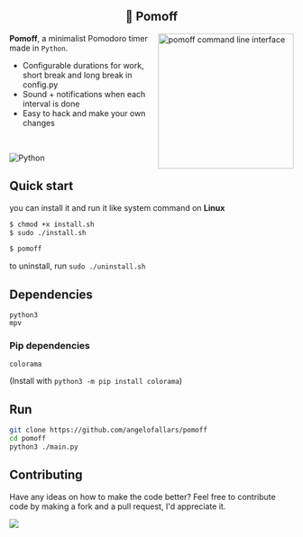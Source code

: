 <h2 align="center">🍅 Pomoff</h1>

<img src="https://i.imgur.com/nXkjOqU.png" alt="pomoff command line interface" align="right" height="240px">

**Pomoff**, a minimalist Pomodoro timer made in `Python`.

- Configurable durations for work, short break and long break in config.py
- Sound + notifications when each interval is done
- Easy to hack and make your own changes

<br>

![Python](https://img.shields.io/badge/Python-3776AB?style=for-the-badge&logo=python&logoColor=white)

## Quick start 
you can install it  and run it like system command on __Linux__

```bash
$ chmod +x install.sh 
$ sudo ./install.sh

$ pomoff
```

to uninstall, run `sudo ./uninstall.sh`

## Dependencies

```
python3
mpv
```

### Pip dependencies

```
colorama
```

(Install with `python3 -m pip install colorama`)

## Run

```bash
git clone https://github.com/angelofallars/pomoff
cd pomoff
python3 ./main.py
```



## Contributing

Have any ideas on how to make the code better? Feel free to contribute code by
making a fork and a pull request, I'd appreciate it.

<a href="./LICENSE.md"><img src="https://img.shields.io/badge/license-MIT-blue.svg"></a>
